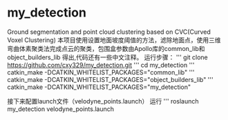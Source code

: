 # my_detection
Ground segmentation and point cloud clustering based on CVC(Curved Voxel Clustering)
本项目使用设置地面坡度阈值的方法，滤除地面点，使用三维弯曲体素聚类法完成点云的聚类，包围盒参数由Apollo库的common_lib和object_builders_lib
得出,代码还有一些中文注释。
运行步骤：
'''
git clone https://github.com/cxy329/my_detection.git
'''
cd my_detection
'''
catkin_make -DCATKIN_WHITELIST_PACKAGES="common_lib"
'''
catkin_make -DCATKIN_WHITELIST_PACKAGES="object_builders_lib"
'''
catkin_make -DCATKIN_WHITELIST_PACKAGES="my_detection"

接下来配置launch文件（velodyne_points.launch）
运行
'''
roslaunch my_detection velodyne_points.launch
